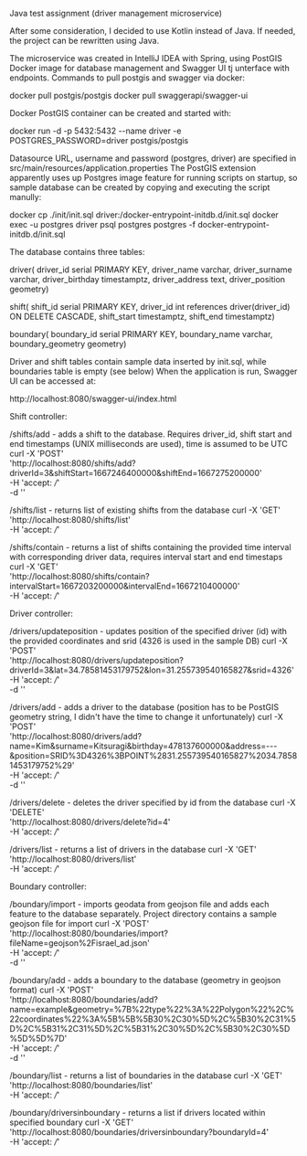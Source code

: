 Java test assignment (driver management microservice)

After some consideration, I decided to use Kotlin instead of Java. If needed, the project can be rewritten using Java.

The microservice was created in IntelliJ IDEA with Spring, using PostGIS Docker image for database management and Swagger UI tj unterface with endpoints.
Commands to pull postgis and swagger via docker:

docker pull postgis/postgis
docker pull swaggerapi/swagger-ui

Docker PostGIS container can be created and started with:

docker run -d -p 5432:5432 --name driver -e POSTGRES_PASSWORD=driver postgis/postgis

Datasource URL, username and password (postgres, driver) are specified in src/main/resources/application.properties
The PostGIS extension apparently uses up Postgres image feature for running scripts on startup, so sample database can be created by copying and executing the script manully:

docker cp ./init/init.sql driver:/docker-entrypoint-initdb.d/init.sql
docker exec -u postgres driver psql postgres postgres -f docker-entrypoint-initdb.d/init.sql

The database contains three tables:

driver(
    driver_id serial PRIMARY KEY,
    driver_name varchar,
    driver_surname varchar,
    driver_birthday timestamptz,
    driver_address text,
    driver_position geometry)

shift(
    shift_id serial PRIMARY KEY,
    driver_id int references driver(driver_id) ON DELETE CASCADE,
    shift_start timestamptz,
    shift_end timestamptz)

boundary(
    boundary_id serial PRIMARY KEY,
    boundary_name varchar,
    boundary_geometry geometry)

Driver and shift tables contain sample data inserted by init.sql, while boundaries table is empty (see below)
When the application is run, Swagger UI can be accessed at:

http://localhost:8080/swagger-ui/index.html

Shift controller:

/shifts/add - adds a shift to the database. Requires driver_id, shift start and end timestamps (UNIX milliseconds are used), time is assumed to be UTC
curl -X 'POST' \
  'http://localhost:8080/shifts/add?driverId=3&shiftStart=1667246400000&shiftEnd=1667275200000' \
  -H 'accept: */*' \
  -d ''

/shifts/list - returns list of existing shifts from the database
curl -X 'GET' \
  'http://localhost:8080/shifts/list' \
  -H 'accept: */*'

/shifts/contain - returns a list of shifts containing the provided time interval with corresponding driver data, requires interval start and end timestaps
curl -X 'GET' \
  'http://localhost:8080/shifts/contain?intervalStart=1667203200000&intervalEnd=1667210400000' \
  -H 'accept: */*'

Driver controller:

/drivers/updateposition - updates position of the specified driver (id) with the provided coordinates and srid (4326 is used in the sample DB)
curl -X 'POST' \
  'http://localhost:8080/drivers/updateposition?driverId=3&lat=34.78581453179752&lon=31.255739540165827&srid=4326' \
  -H 'accept: */*' \
  -d ''

/drivers/add - adds a driver to the database (position has to be PostGIS geometry string, I didn't have the time to change it unfortunately)
curl -X 'POST' \
  'http://localhost:8080/drivers/add?name=Kim&surname=Kitsuragi&birthday=478137600000&address=---&position=SRID%3D4326%3BPOINT%2831.255739540165827%2034.78581453179752%29' \
  -H 'accept: */*' \
  -d ''

/drivers/delete - deletes the driver specified by id from the database
curl -X 'DELETE' \
  'http://localhost:8080/drivers/delete?id=4' \
  -H 'accept: */*'

/drivers/list - returns a list of drivers in the database
curl -X 'GET' \
  'http://localhost:8080/drivers/list' \
  -H 'accept: */*'

Boundary controller:

/boundary/import - imports geodata from geojson file and adds each feature to the database separately. Project directory contains a sample geojson file for import
curl -X 'POST' \
  'http://localhost:8080/boundaries/import?fileName=geojson%2Fisrael_ad.json' \
  -H 'accept: */*' \
  -d ''

/boundary/add - adds a boundary to the database (geometry in geojson format)
curl -X 'POST' \
  'http://localhost:8080/boundaries/add?name=example&geometry=%7B%22type%22%3A%22Polygon%22%2C%22coordinates%22%3A%5B%5B%5B30%2C30%5D%2C%5B30%2C31%5D%2C%5B31%2C31%5D%2C%5B31%2C30%5D%2C%5B30%2C30%5D%5D%5D%7D' \
  -H 'accept: */*' \
  -d ''

/boundary/list - returns a list of boundaries in the database
curl -X 'GET' \
  'http://localhost:8080/boundaries/list' \
  -H 'accept: */*'

/boundary/driversinboundary - returns a list if drivers located within specified boundary
curl -X 'GET' \
  'http://localhost:8080/boundaries/driversinboundary?boundaryId=4' \
  -H 'accept: */*'
